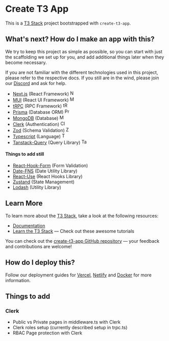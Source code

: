 # Create T3 App

This is a [T3 Stack](https://create.t3.gg/) project bootstrapped with `create-t3-app`.

## What's next? How do I make an app with this?

We try to keep this project as simple as possible, so you can start with just the scaffolding we set up for you, and add additional things later when they become necessary.

If you are not familiar with the different technologies used in this project, please refer to the respective docs. If you still are in the wind, please join our [Discord](https://t3.gg/discord) and ask for help.

-   [Next.js](https://nextjs.org) (React Framework) <img src="https://simpleicons.org/icons/next-dot-js.svg" alt="Next.js" width="16" height="16" />
-   [MUI](https://mui.com) (React UI Framework) <img src="https://mui.com/static/favicon.ico" alt="MUI" width="16" height="16" />
-   [tRPC](https://trpc.io) (RPC Framework) <img src="https://trpc.io/favicon.ico" alt="tRPC" width="16" height="16" />
-   [Prisma](https://prisma.io) (Database ORM) <img src="https://simpleicons.org/icons/prisma.svg" alt="Prisma" width="16" height="16" />
-   [MongoDB](https://mongodb.com) (Database) <img src="https://simpleicons.org/icons/mongodb.svg" alt="MongoDB" width="16" height="16" />
-   [Clerk](https://clerk.dev) (Authentication) <img src="https://clerk.dev/favicon.ico" alt="Clerk" width="16" height="16" />
-   [Zod](https://zod.dev/) (Schema Validation) <img src="https://zod.dev/favicon.ico" alt="Zod" width="16" height="16" />
-   [Typescript](https://typescriptlang.org) (Language) <img src="https://simpleicons.org/icons/typescript.svg" alt="Typescript" width="16" height="16" />
-   [Tanstack-Query](https://tanstack.com/query/latest) (Query Library) <img src="https://simpleicons.org/icons/typescript.svg" alt="Tanstack-Query" width="16" height="16" />

#### Things to add still

-   [React-Hook-Form](https://react-hook-form.com/) (Form Validation)
-   [Date-FNS](https://date-fns.org) (Date Utility Library)
-   [React-Use](https://streamich.github.io/react-use/) (React Hooks Library)
-   [Zustand](https://docs.pmnd.rs/zustand/getting-started/introduction) (State Management)
-   [Lodash](https://lodash.com/) (Utility Library)

## Learn More

To learn more about the [T3 Stack](https://create.t3.gg/), take a look at the following resources:

-   [Documentation](https://create.t3.gg/)
-   [Learn the T3 Stack](https://create.t3.gg/en/faq#what-learning-resources-are-currently-available) — Check out these awesome tutorials

You can check out the [create-t3-app GitHub repository](https://github.com/t3-oss/create-t3-app) — your feedback and contributions are welcome!

## How do I deploy this?

Follow our deployment guides for [Vercel](https://create.t3.gg/en/deployment/vercel), [Netlify](https://create.t3.gg/en/deployment/netlify) and [Docker](https://create.t3.gg/en/deployment/docker) for more information.

## Things to add

### Clerk

-   Public vs Private pages in middleware.ts with Clerk
-   Clerk roles setup (currently described setup in trpc.ts)
-   RBAC Page protection with Clerk
